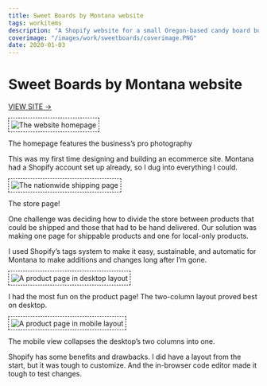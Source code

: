 ```yaml
---
title: Sweet Boards by Montana website
tags: workitems
description: "A Shopify website for a small Oregon-based candy board business"
coverimage: "/images/work/sweetboards/coverimage.PNG"
date: 2020-01-03
---
```

<style>
	img {
		border: 1px dashed black;
		padding: .3rem;
	}
</style>

# Sweet Boards by Montana website

<p><a href="https://sweetboardsbymontana.com/">VIEW SITE &rarr;</a></p>

<img src="/images/work/sweetboards/homepage.PNG" alt="The website homepage">

<p class="caption">The homepage features the business’s pro photography</p>

This was my first time designing and building an ecommerce site. Montana had a Shopify account set up already, so I dug into everything I could.

<img src="/images/work/sweetboards/storepage.PNG" alt="The nationwide shipping page">

<p class="caption">The store page!</p>

One challenge was deciding how to divide the store between products that could be shipped and those that had to be hand delivered. Our solution was making one page for shippable products and one for local-only products.

I used Shopify’s tags system to make it easy, sustainable, and automatic for Montana to make additions and changes long after I’m gone.

<img src="/images/work/sweetboards/productpage.PNG" alt="A product page in desktop layout">

<p class="caption">I had the most fun on the product page! The two-column layout proved best on desktop.</p>

<img src="/images/work/sweetboards/mobileview.PNG" alt="A product page in mobile layout" style="max-width: 400px">

<p class="caption">The mobile view collapses the desktop’s two columns into one.</p>

Shopify has some benefits and drawbacks. I did have a layout from the start, but it was tough to customize. And the in-browser code editor made it tough to test changes.
